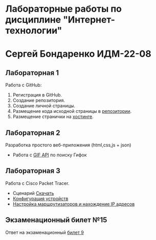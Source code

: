 # Лабораторные работы по дисциплине "Интернет-технологии"

# Сергей Бондаренко ИДМ-22-08

## Лабораторная 1
Работа с GitHub:
1. Регистрация в GitHub.
2. Создание репозитория.
3. Создание личной страницы.
4. Размещение кода исходной страницы в [репозитории](https://github.com/sergeybond99/Internet-technologies). 
5. Размещение странички на [хостинге]( https://sergeybond99.github.io/Internet-technologies/).

## Лабораторная 2
Разработка простого веб-приложения (html,css,js + json)
+ Работа с [GIF API](https://github.com/sergeybond99/Internet-technologies/blob/master/API/index.html) по поиску Гифок

## Лабораторная 3
Работа с Cisco Packet Tracer.
* Сценарий [Скачать](https://github.com/sergeybond99/Internet-technologies/blob/master/Cisco/Проект.pka)
* [Конфигурация устройств](https://github.com/sergeybond99/Internet-technologies/blob/master/Cisco/Конфигурация%20устройств.pdf)
* [Настройка маршрутизаторов и нахождение IP адресов](https://github.com/sergeybond99/Internet-technologies/blob/master/Cisco/Настройка%20маршрутизаторов%20и%20нахождение%20IP%20адресов.txt)

## Экзаменационный билет №15
Ответ на экзаменационный [билет 9](https://github.com/stankin/inet-2022/wiki/exam09)

